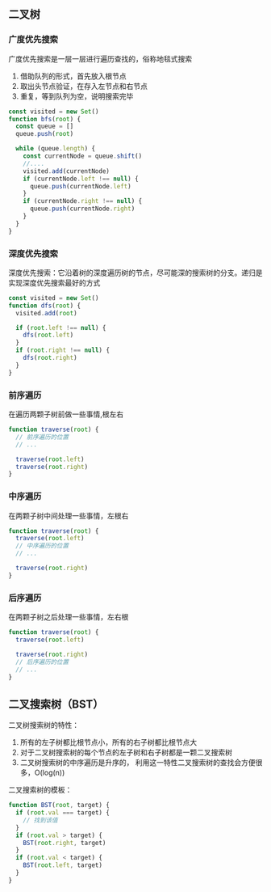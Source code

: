 ## 二叉树

### 广度优先搜索

广度优先搜索是一层一层进行遍历查找的，俗称地毯式搜索

1. 借助队列的形式，首先放入根节点
2. 取出头节点验证，在存入左节点和右节点
3. 重复，等到队列为空，说明搜索完毕
<!--
     3
   /   \
  9    20
/  \  /  \
1  4 15   7

广度优先搜索的顺序是：3 9 20 1 4 15 7
-->

```js
const visited = new Set()
function bfs(root) {
  const queue = []
  queue.push(root)

  while (queue.length) {
    const currentNode = queue.shift()
    //....
    visited.add(currentNode)
    if (currentNode.left !== null) {
      queue.push(currentNode.left)
    }
    if (currentNode.right !== null) {
      queue.push(currentNode.right)
    }
  }
}
```

### 深度优先搜索

深度优先搜索：它沿着树的深度遍历树的节点，尽可能深的搜索树的分支。递归是实现深度优先搜索最好的方式

<!--
     3
   /   \
  9    20
/  \  /  \
1  4 15   7

深度优先搜索的顺序是：3 9 1 4 20 15 7
-->

```js
const visited = new Set()
function dfs(root) {
  visited.add(root)

  if (root.left !== null) {
    dfs(root.left)
  }
  if (root.right !== null) {
    dfs(root.right)
  }
}
```

### 前序遍历

在遍历两颗子树前做一些事情,根左右

```js
function traverse(root) {
  // 前序遍历的位置
  // ...

  traverse(root.left)
  traverse(root.right)
}
```

### 中序遍历

在两颗子树中间处理一些事情，左根右

```js
function traverse(root) {
  traverse(root.left)
  // 中序遍历的位置
  // ...

  traverse(root.right)
}
```

### 后序遍历

在两颗子树之后处理一些事情，左右根

```js
function traverse(root) {
  traverse(root.left)

  traverse(root.right)
  // 后序遍历的位置
  // ...
}
```

## 二叉搜索树（BST）

二叉树搜索树的特性：

1. 所有的左子树都比根节点小，所有的右子树都比根节点大
2. 对于二叉树搜索树的每个节点的左子树和右子树都是一颗二叉搜索树
3. 二叉树搜索树的中序遍历是升序的， 利用这一特性二叉搜索树的查找会方便很多，O(log(n))

二叉搜索树的模板：

```js
function BST(root, target) {
  if (root.val === target) {
    // 找到该值
  }
  if (root.val > target) {
    BST(root.right, target)
  }
  if (root.val < target) {
    BST(root.left, target)
  }
}
```
